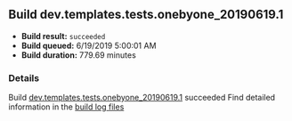 ## Build dev.templates.tests.onebyone_20190619.1
- **Build result:** `succeeded`
- **Build queued:** 6/19/2019 5:00:01 AM
- **Build duration:** 779.69 minutes
### Details
Build [dev.templates.tests.onebyone_20190619.1](https://winappstudio.visualstudio.com/web/build.aspx?pcguid=a4ef43be-68ce-4195-a619-079b4d9834c2&builduri=vstfs%3a%2f%2f%2fBuild%2fBuild%2f28722) succeeded
Find detailed information in the [build log files](https://uwpctdiags.blob.core.windows.net/buildlogs/dev.templates.tests.onebyone_20190619.1_logs.zip)

